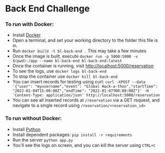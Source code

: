 # Back End Challenge

### To run with Docker:
- Install [Docker](https://www.docker.com/get-started)
- Open a terminal, and set your working directory to the folder this file is in.
- Run `docker build -t bl-back-end .` This may take a few minutes
- Once the image is built, execute `docker run -p 5000:5000 -v $(pwd):/app --name bl-back-end bl-back-end:latest`
- Once the container is running, visit [http://localhost:5000/reservation](http://localhost:5000/reservation)
- To see the logs, use `docker logs bl-back-end`
- To stop the container use `docker kill bl-back-end`
- You can insert records for testing using curl: `curl -XPOST --data '{"user": "myusername","event": "Global Hack-a-thon","startTime": "2022-01-04T15:00:00Z","endTime": "2022-01-07T00:00:00Z"}' -H 'Content-Type: application/json' http://localhost:5000/reservation`
- You can see all inserted records at `/reservation` via a GET request, and navigate to a single record using `/reservation/<reservation_id>`

### To run without Docker:
- Install [Python](https://www.python.org)
- Install dependent packages: `pip install -r requirements`
- Run the server `python app.py`
- You'll see the logs on screen, and you can kill the server using `CTRL+C`

